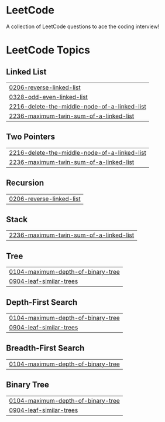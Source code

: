 # LeetCode
A collection of LeetCode questions to ace the coding interview!

<!---LeetCode Topics Start-->
# LeetCode Topics
## Linked List
|  |
| ------- |
| [0206-reverse-linked-list](https://github.com/HomieTomie/LeetCode/tree/master/0206-reverse-linked-list) |
| [0328-odd-even-linked-list](https://github.com/HomieTomie/LeetCode/tree/master/0328-odd-even-linked-list) |
| [2216-delete-the-middle-node-of-a-linked-list](https://github.com/HomieTomie/LeetCode/tree/master/2216-delete-the-middle-node-of-a-linked-list) |
| [2236-maximum-twin-sum-of-a-linked-list](https://github.com/HomieTomie/LeetCode/tree/master/2236-maximum-twin-sum-of-a-linked-list) |
## Two Pointers
|  |
| ------- |
| [2216-delete-the-middle-node-of-a-linked-list](https://github.com/HomieTomie/LeetCode/tree/master/2216-delete-the-middle-node-of-a-linked-list) |
| [2236-maximum-twin-sum-of-a-linked-list](https://github.com/HomieTomie/LeetCode/tree/master/2236-maximum-twin-sum-of-a-linked-list) |
## Recursion
|  |
| ------- |
| [0206-reverse-linked-list](https://github.com/HomieTomie/LeetCode/tree/master/0206-reverse-linked-list) |
## Stack
|  |
| ------- |
| [2236-maximum-twin-sum-of-a-linked-list](https://github.com/HomieTomie/LeetCode/tree/master/2236-maximum-twin-sum-of-a-linked-list) |
## Tree
|  |
| ------- |
| [0104-maximum-depth-of-binary-tree](https://github.com/HomieTomie/LeetCode/tree/master/0104-maximum-depth-of-binary-tree) |
| [0904-leaf-similar-trees](https://github.com/HomieTomie/LeetCode/tree/master/0904-leaf-similar-trees) |
## Depth-First Search
|  |
| ------- |
| [0104-maximum-depth-of-binary-tree](https://github.com/HomieTomie/LeetCode/tree/master/0104-maximum-depth-of-binary-tree) |
| [0904-leaf-similar-trees](https://github.com/HomieTomie/LeetCode/tree/master/0904-leaf-similar-trees) |
## Breadth-First Search
|  |
| ------- |
| [0104-maximum-depth-of-binary-tree](https://github.com/HomieTomie/LeetCode/tree/master/0104-maximum-depth-of-binary-tree) |
## Binary Tree
|  |
| ------- |
| [0104-maximum-depth-of-binary-tree](https://github.com/HomieTomie/LeetCode/tree/master/0104-maximum-depth-of-binary-tree) |
| [0904-leaf-similar-trees](https://github.com/HomieTomie/LeetCode/tree/master/0904-leaf-similar-trees) |
<!---LeetCode Topics End-->
